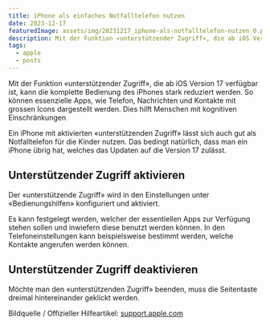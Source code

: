 ```yaml
---
title: iPhone als einfaches Notfalltelefon nutzen
date: 2023-12-17
featuredImage: assets/img/20231217_iphone-als-notfalltelefon-nutzen_0.png
description: Mit der Funktion «unterstützender Zugriff», die ab iOS Version 17 verfügbar ist, kann die komplette Bedienung des iPhones stark reduziert werden. So können essenzielle Apps, wie Telefon, Nachrichten und Kontakte mit grossen Icons dargestellt werden. Dies hilft Menschen mit kognitiven Einschränkungen.
tags:
  - apple
  - posts
---
```

Mit der Funktion «unterstützender Zugriff», die ab iOS Version 17 verfügbar ist, kann die komplette Bedienung des iPhones stark reduziert werden. So können essenzielle Apps, wie Telefon, Nachrichten und Kontakte mit grossen Icons dargestellt werden. Dies hilft Menschen mit kognitiven Einschränkungen

Ein iPhone mit aktivierten «unterstützenden Zugriff» lässt sich auch gut als Notfalltelefon für die Kinder nutzen. Das bedingt natürlich, dass man ein iPhone übrig hat, welches das Updaten auf die Version 17 zulässt.

## Unterstützender Zugriff aktivieren

Der «unterstützende Zugriff» wird in den Einstellungen unter «Bedienungshilfen» konfiguriert und aktiviert.

Es kann festgelegt werden, welcher der essentiellen Apps zur Verfügung stehen sollen und inwiefern diese benutzt werden können. In den Telefoneinstellungen kann beispielsweise bestimmt werden, welche Kontakte angerufen werden können.

## Unterstützender Zugriff deaktivieren

Möchte man den «unterstützenden Zugriff» beenden, muss die Seitentaste dreimal hintereinander geklickt werden.

Bildquelle / Offizieller Hilfeartikel: [support.apple.com](https://support.apple.com/de-de/guide/assistive-access-iphone/devcd5016d31/ios)